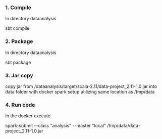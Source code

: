
### 1. Compile
In directory dataanalysis

sbt compile

### 2. Package

In directory dataanalysis

sbt package

### 3. Jar copy

copy jar from /dataanalysis/target/scala-2.11/data-project_2.11-1.0.jar  into data folder with docker spark setup utilizing same location as /tmp/data

### 4. Run code

In the docker execute

spark-submit --class "analysis" --master "local" /tmp/data/data-project_2.11-1.0.jar
